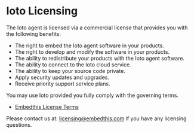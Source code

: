 # Ioto Licensing

The Ioto agent is licensed via a commercial license that provides you with the following benefits:

* The right to embed the Ioto agent software in your products.
* The right to develop and modify the software in your products.
* The ability to redistribute your products with the Ioto agent software.
* The ability to connect to the Ioto cloud service.
* The ability to keep your source code private.
* Apply security updates and upgrades.
* Receive priority support service plans.

You may use Ioto provided you fully comply with the governing terms.

* [Embedthis License Terms](https://embedthis.com/about/terms/)

Please contact us at: [licensing@embedthis.com](mailto:licensing@embedthis.com) if you have any licensing questions.
